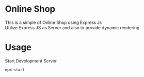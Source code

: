 # Online Shop
This is a simple of Online Shop using Express Js<br>
Utilize Express JS as Server and also to provide dynamic rendering<br> 
 


# Usage
Start Development Server
    
    npm start

